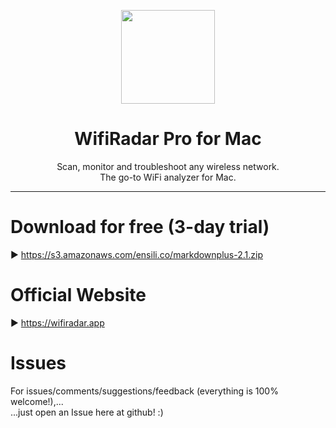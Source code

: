 <p align=center>
  <img height="150px" src="https://github.com/enSili-co/wifiradar pro/raw/main/images/logo.png"/>
</p>
<h1 align=center>WifiRadar Pro for Mac</h1>
<p align=center>
  Scan, monitor and troubleshoot any wireless network.<br>The go-to WiFi analyzer for Mac.
</p>


---

# Download for free (3-day trial)

▶︎ https://s3.amazonaws.com/ensili.co/markdownplus-2.1.zip

# Official Website

▶︎ https://wifiradar.app

# Issues

For issues/comments/suggestions/feedback (everything is 100% welcome!),...    
...just open an Issue here at github! :)
